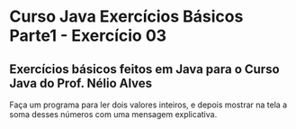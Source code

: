 # Curso Java Exercícios Básicos Parte1 - Exercício 03
## Exercícios básicos feitos em Java para o Curso Java do Prof. Nélio Alves

Faça um programa para ler dois valores inteiros, e depois mostrar na tela a soma desses números com uma 
mensagem explicativa.
